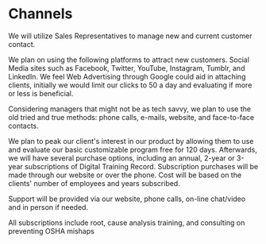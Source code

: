 # Channels

We will utilize Sales Representatives to manage new and current customer contact.

We plan on using the following platforms to attract new customers. Social Media sites such as Facebook, Twitter, YouTube, Instagram, Tumblr, and LinkedIn. We feel Web Advertising through Google could aid in attaching clients, initially we would limit our clicks to 50 a day and evaluating if more or less is beneficial.

Considering managers that might not be as tech savvy, we plan to use the old tried and true methods: phone calls, e-mails, website, and face-to-face contacts.

We plan to peak our client's interest in our product by allowing them to use and evaluate our basic customizable program free for 120 days. Afterwards, we will have several purchase options, including an annual, 2-year or 3-year subscriptions of Digital Training Record. Subscription purchases will be made through our website or over the phone. Cost will be based on the clients' number of employees and years subscribed.

Support will be provided via our website, phone calls, on-line chat/video and in person if needed.

All subscriptions include root, cause analysis training, and consulting on preventing OSHA mishaps
